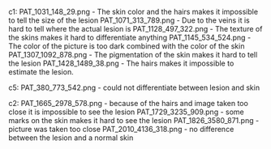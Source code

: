 c1:
PAT_1031_148_29.png - The skin color and the hairs makes it impossible to tell the size of the lesion
PAT_1071_313_789.png - Due to the veins it is hard to tell where the actual lesion is
PAT_1128_497_322.png - The texture of the skins makes it hard to differentiate anything
PAT_1145_534_524.png - The color of the picture is too dark combined with the color of the skin
PAT_1307_1092_878.png - The pigmentation of the skin makes it hard to tell the lesion
PAT_1428_1489_38.png - The hairs makes it impossible to estimate the lesion. 


c5:
PAT_380_773_542.png - could not differentiate between lesion and skin


c2:
PAT_1665_2978_578.png - because of the hairs and image taken too close it is impossible to see the lesion
PAT_1729_3235_909.png - some marks on the skin makes it hard to see the lesion
PAT_1826_3580_871.png - picture was taken too close
PAT_2010_4136_318.png - no difference between the lesion and a normal skin

